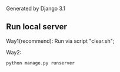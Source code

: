 Generated by Django 3.1

## Run local server

Way1(recommend): 
Run via script "clear.sh";

Way2:
```
python manage.py runserver
```
